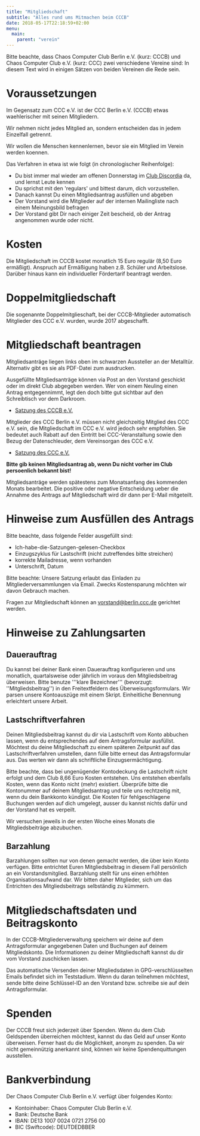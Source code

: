 ```yaml
---
title: "Mitgliedschaft"
subtitle: "Alles rund ums Mitmachen beim CCCB"
date: 2018-05-17T22:18:59+02:00
menu:
  main:
    parent: "verein"
---
```


Bitte beachte, dass Chaos Computer Club Berlin e.V. (kurz: CCCB) und Chaos Computer Club e.V. (kurz: CCC) zwei verschiedene Vereine sind: In diesem Text wird in einigen Sätzen von beiden Vereinen die Rede sein.

# Voraussetzungen 

Im Gegensatz zum CCC e.V. ist der CCC Berlin e.V. (CCCB) etwas waehlerischer mit seinen Mitgliedern.  

Wir nehmen nicht jedes Mitglied an, sondern entscheiden das in jedem Einzelfall getrennt.

Wir wollen die Menschen kennenlernen, bevor sie ein Mitglied im Verein werden koennen.  

Das Verfahren in etwa ist wie folgt (in chronologischer Reihenfolge):

  * Du bist immer mal wieder am offenen Donnerstag im [Club Discordia](/page/clubdiscordia/) da, und lernst Leute kennen
  * Du sprichst mit den 'regulars' und bittest darum, dich vorzustellen.
  * Danach kannst Du einen Mitgliedsantrag ausfüllen und abgeben
  * Der Vorstand wird die Mitglieder auf der internen Mailingliste nach einem Meinungsbild befragen
  * Der Vorstand gibt Dir nach einiger Zeit bescheid, ob der Antrag angenommen wurde oder nicht.

# Kosten 

Die Mitgliedschaft im CCCB kostet monatlich 15 Euro regulär (8,50 Euro ermäßigt). Anspruch auf Ermäßigung haben z.B. Schüler und Arbeitslose. Darüber hinaus kann ein individueller Fördertarif beantragt werden.

# Doppelmitgliedschaft

Die sogenannte Doppelmitglieschaft, bei der CCCB-Mitglieder automatisch Mitglieder des CCC e.V. wurden, wurde 2017 abgeschafft.
 
# Mitgliedschaft beantragen 

Mitgliedsanträge liegen links oben im schwarzen Aussteller an der Metalltür. Alternativ gibt es sie als PDF-Datei zum ausdrucken.

Ausgefüllte Mitgliedsanträge können via Post an den Vorstand geschickt oder im direkt Club abgegeben werden. Wer von einem Neuling einen Antrag entgegennimmt, legt den doch bitte gut sichtbar auf den Schreibtisch vor dem Darkroom.

  * [Satzung des CCCB e.V.](/page/satzung/)

Mitglieder des CCC Berlin e.V. müssen nicht gleichzeitig Mitglied des CCC e.V. sein, die Mitgliedschaft im CCC e.V. wird jedoch sehr empfohlen. Sie bedeutet auch Rabatt auf den Eintritt bei CCC-Veranstaltung sowie den Bezug der Datenschleuder, dem Vereinsorgan des CCC e.V.

  * [Satzung des CCC e.V.](http://www.ccc.de/club/statutes?language=de)

**Bitte gib keinen Mitgliedsantrag ab, wenn Du nicht vorher im Club persoenlich bekannt bist!**

Mitgliedsanträge werden spätestens zum Monatsanfang des kommenden Monats bearbeitet. Die positive oder negative Entscheidung ueber die Annahme des Antrags auf Mitgliedschaft wird dir dann per E-Mail mitgeteilt.

# Hinweise zum Ausfüllen des Antrags 

Bitte beachte, dass folgende Felder ausgefüllt sind:

* Ich-habe-die-Satzungen-gelesen-Checkbox
* Einzugszyklus für Lastschrift (nicht zutreffendes bitte streichen)
* korrekte Mailadresse, wenn vorhanden
* Unterschrift, Datum

Bitte beachte: Unsere Satzung erlaubt das Einladen zu Mitgliederversammlungen via Email. Zwecks Kostensparung möchten wir davon Gebrauch machen.

Fragen zur Mitgliedschaft können an [vorstand@berlin.ccc.de](mailto:vorstand@berlin.ccc.de) gerichtet werden.

# Hinweise zu Zahlungsarten

## Dauerauftrag

Du kannst bei deiner Bank einen Dauerauftrag konfigurieren und uns monatlich, quartalsweise oder jährlich im voraus den Mitgliedsbeitrag überweisen. Bitte benutze '''klare Bezeichner''' (bevorzugt: ''Mitgliedsbeitrag'') in den Freitextfeldern des Überweisungsformulars. Wir parsen unsere Kontoauszüge mit einem Skript. Einheitliche Benennung erleichtert unsere Arbeit.

## Lastschriftverfahren

Deinen Mitgliedsbeitrag kannst du dir via Lastschrift vom Konto abbuchen lassen, wenn du entsprechendes auf dem Antragsformular ausfüllst. Möchtest du deine Mitgliedschaft zu einem späteren Zeitpunkt auf das Lastschriftverfahren umstellen, dann fülle bitte erneut das Antragsformular aus. Das werten wir dann als schriftliche Einzugsermächtigung.

Bitte beachte, dass bei ungenügender Kontodeckung die Lastschrift nicht erfolgt und dem Club 8,66 Euro Kosten entstehen. Uns entstehen ebenfalls Kosten, wenn das Konto nicht (mehr) existiert. Überprüfe bitte die Kontonummer auf deinem Mitgliedsantrag und teile uns rechtzeitig mit, wenn du dein Bankkonto kündigst. Die Kosten für fehlgeschlagene Buchungen werden auf dich umgelegt, ausser du kannst nichts dafür und der Vorstand hat es verpeilt.

Wir versuchen jeweils in der ersten Woche eines Monats die Mitgliedsbeiträge abzubuchen.

## Barzahlung

Barzahlungen sollten nur von denen gemacht werden, die über kein Konto verfügen. Bitte entrichtet Euren Mitgliedsbeitrag in diesem Fall persönlich an ein Vorstandsmitglied. Barzahlung stellt für uns einen erhöhten Organisationsaufwand dar. Wir bitten daher Mitglieder, sich um das Entrichten des Mitgliedsbeitrags selbständig zu kümmern.

# Mitgliedschaftsdaten und Beitragskonto

In der CCCB-Mitgliederverwaltung speichern wir deine auf dem Antragsformular angegebenen Daten und Buchungen auf deinem Mitgliedskonto. Die Informationen zu deiner Mitgliedschaft kannst du dir vom Vorstand zuschicken lassen.

Das automatische Versenden deiner Mitgliedsdaten in GPG-verschlüsselten Emails befindet sich im Teststadium. Wenn du daran teilnehmen möchtest, sende bitte deine Schlüssel-ID an den Vorstand bzw. schreibe sie auf dein Antragsformular.

# Spenden

Der CCCB freut sich jederzeit über Spenden. Wenn du dem Club Geldspenden überreichen möchtest, kannst du das Geld auf unser Konto überweisen. Ferner hast du die Möglichkeit, anonym zu spenden. Da wir nicht gemeinnützig anerkannt sind, können wir keine Spendenquittungen ausstellen.

# Bankverbindung

Der Chaos Computer Club Berlin e.V. verfügt über folgendes Konto:

* Kontoinhaber: Chaos Computer Club Berlin e.V.
* Bank: Deutsche Bank
* IBAN: DE13 1007 0024 0721 2756 00
* BIC (Swiftcode): DEUTDEDBBER

